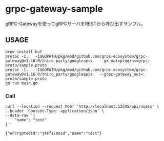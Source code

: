 # grpc-gateway-sample

gRPC-Gatewayを使ってgRPCサーバをRESTから呼び出すサンプル。


## USAGE

````````
brew install buf
protoc -I.   -I$GOPATH/pkg/mod/github.com/grpc-ecosystem/grpc-gateway@v1.16.0/third_party/googleapis   --go_out=plugins=grpc:. proto/sample.proto 
protoc -I.   -I$GOPATH/pkg/mod/github.com/grpc-ecosystem/grpc-gateway@v1.16.0/third_party/googleapis   --grpc-gateway_out=.  proto/sample.proto 
go run main.go
````````

### Call
```````
curl --location --request POST 'http://localhost:12345/api/users' \
--header 'Content-Type: application/json' \
--data-raw '{
    "name": "test"
}'

{"encryptedId":"j4sf170oid","name":"test"}
```````
